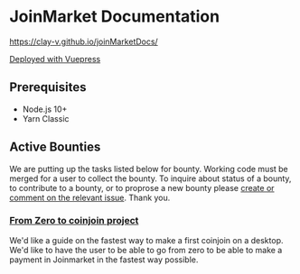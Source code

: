 # JoinMarket Documentation

https://clay-v.github.io/joinMarketDocs/

[Deployed with Vuepress](https://vuepress.vuejs.org/guide/getting-started.html)

## Prerequisites

- Node.js 10+
- Yarn Classic

## Active Bounties

We are putting up the tasks listed below for bounty. Working code must be merged for a user to collect the bounty. To inquire about status of a bounty, to contribute to a bounty, or to proprose a new bounty please [create or comment on the relevant issue](https://github.com/clay-v/joinMarketDocs/issues). Thank you.


### [From Zero to coinjoin project](https://github.com/clay-v/joinMarketDocs/projects/1)

We'd like a guide on the fastest way to make a first coinjoin on a desktop. We'd like to have the user to be able to go from zero to be able to make a payment in Joinmarket in the fastest way possible.

